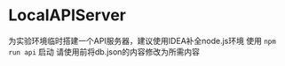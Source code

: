﻿# LocalAPIServer

为实验环境临时搭建一个API服务器，建议使用IDEA补全node.js环境
使用 `npm run api` 启动
请使用前将db.json的内容修改为所需内容
